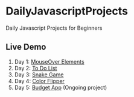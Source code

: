 # DailyJavascriptProjects
Daily Javascript Projects for Beginners

## Live Demo
1. Day 1: [MouseOver Elements](https://raw.githack.com/pmging/DailyJavascriptProjects/main/MouseOverElements/index.html)
2. Day 2: [To Do List](https://raw.githack.com/pmging/DailyJavascriptProjects/main/ToDoList/index.html)
3. Day 3: [Snake Game](https://raw.githack.com/pmging/DailyJavascriptProjects/main/SnakeGame/index.html)
4. Day 4: [Color Flipper](https://raw.githack.com/pmging/DailyJavascriptProjects/main/ColorFlipper/index.html)
5. Day 5: [Budget App](https://raw.githack.com/pmging/DailyJavascriptProjects/main/BudgetApp/index.html) (Ongoing project)
